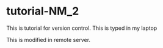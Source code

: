 # tutorial-NM_2

This is tutorial for version control. This is typed in my laptop

This is modified in remote server.
